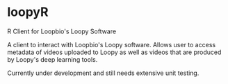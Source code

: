 # loopyR
R Client for Loopbio's Loopy Software

A client to interact with Loopbio's Loopy software. Allows user to access metadata of videos uploaded to Loopy as well as videos that are produced by Loopy's deep learning tools. 

Currently under development and still needs extensive unit testing. 
